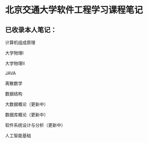 # 北京交通大学软件工程学习课程笔记
## 已收录本人笔记：
计算机组成原理

大学物理I

大学物理II

JAVA

离散数学

数据结构

大数据概论（更新中）

数据库概论（更新中）

软件系统设计与分析（更新中）

人工智能基础
